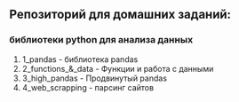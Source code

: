 ## Репозиторий для домашних заданий: 
### библиотеки python для анализа данных  

1) 1_pandas - библиотека pandas
2) 2_functions_&_data - Функции и работа с данными
3) 3_high_pandas - Продвинутый pandas
4) 4_web_scrapping - парсинг сайтов